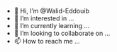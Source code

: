 - 👋 Hi, I’m @Walid-Eddouib
- 👀 I’m interested in ...
- 🌱 I’m currently learning ...
- 💞️ I’m looking to collaborate on ...
- 📫 How to reach me ...

<!---
Walid-Eddouib/Walid-Eddouib is a ✨ special ✨ repository because its `README.md` (this file) appears on your GitHub profile.
You can click the Preview link to take a look at your changes.
--->
